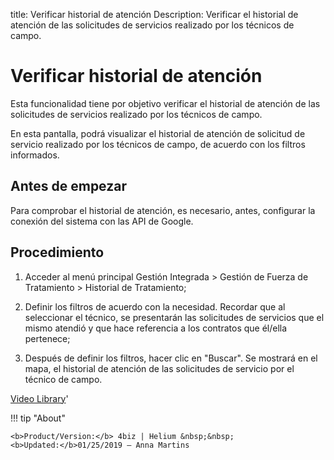title: Verificar historial de atención
Description: Verificar el historial de atención de las solicitudes de servicios realizado por los técnicos de campo.
# Verificar historial de atención

Esta funcionalidad tiene por objetivo verificar el historial de atención de las
solicitudes de servicios realizado por los técnicos de campo.

En esta pantalla, podrá visualizar el historial de atención de solicitud de
servicio realizado por los técnicos de campo, de acuerdo con los filtros
informados.

Antes de empezar
--------------------

Para comprobar el historial de atención, es necesario, antes, configurar la
conexión del sistema con las API de Google.

Procedimiento
-----------------

1.  Acceder al menú principal Gestión Integrada \> Gestión de Fuerza de
    Tratamiento \> Historial de Tratamiento;

2.  Definir los filtros de acuerdo con la necesidad. Recordar que al seleccionar
    el técnico, se presentarán las solicitudes de servicios que el mismo atendió
    y que hace referencia a los contratos que él/ella pertenece;

3.  Después de definir los filtros, hacer clic en "Buscar". Se mostrará en el
    mapa, el historial de atención de las solicitudes de servicio por el técnico
    de campo.


<i class='fa fa-youtube-play  fa-2x' style='color:#97ce17;vertical-align: middle;'> </i> [Video Library](https://www.youtube.com/playlist?list=PLB5qK2uzf2ROTLt6Tt7uegzqwpXHX5nA2)'

!!! tip "About"  

    <b>Product/Version:</b> 4biz | Helium &nbsp;&nbsp;
    <b>Updated:</b>01/25/2019 – Anna Martins
